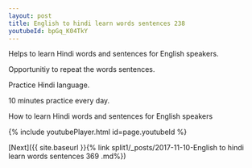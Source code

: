 ```yaml
---
layout: post
title: English to hindi learn words sentences 238 
youtubeId: bpGq_K04TkY
---
```

 
 
Helps to learn Hindi words and sentences for English speakers.

Opportunitiy to repeat the words sentences. 

Practice Hindi language. 
 
10 minutes practice every day. 
 
How to learn Hindi words and sentences for English speakers 
 
{% include youtubePlayer.html id=page.youtubeId %}
 
 
[Next]({{ site.baseurl }}{% link  split1/_posts/2017-11-10-English to hindi learn words sentences 369 .md%})
 
